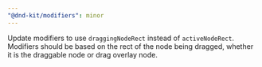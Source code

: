 ```yaml
---
"@dnd-kit/modifiers": minor
---
```


Update modifiers to use `draggingNodeRect` instead of `activeNodeRect`. Modifiers should be based on the rect of the node being dragged, whether it is the draggable node or drag overlay node.
